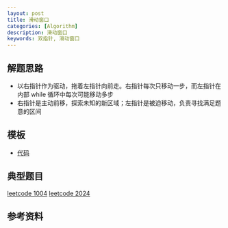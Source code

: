 ```yaml
---
layout: post
title: 滑动窗口
categories: [Algorithm]
description: 滑动窗口
keywords: 双指针, 滑动窗口
---
```



## 解题思路
- 以右指针作为驱动，拖着左指针向前走。右指针每次只移动一步，而左指针在内部 while 循环中每次可能移动多步
- 右指针是主动前移，探索未知的新区域；左指针是被迫移动，负责寻找满足题意的区间


## 模板
- [ 代码 ](https://github.com/joeyzyz/leetcode-template/blob/main/traverse/sliding_window.py)


## 典型题目
[leetcode 1004](https://leetcode-cn.com/problems/max-consecutive-ones-iii/)
[leetcode 2024](https://leetcode-cn.com/problems/maximize-the-confusion-of-an-exam/)



## 参考资料


